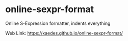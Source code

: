 # online-sexpr-format
Online S-Expression formatter, indents everything

Web Link: https://xaedes.github.io/online-sexpr-format/
